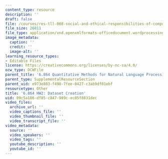 ```yaml
---
content_type: resource
description: ''
draft: false
file: /courses/res-tll-008-social-and-ethical-responsibilities-of-computing-serc/89c5a106df85c847989cec05f8831dec_MITRES-TLL008F21-6864hw2.docx
file_size: 26811
file_type: application/vnd.openxmlformats-officedocument.wordprocessingml.document
image_metadata:
  caption: ''
  credit: ''
  image-alt: ''
learning_resource_types:
- Editable Files
license: https://creativecommons.org/licenses/by-nc-sa/4.0/
ocw_type: OCWFile
parent_title: '6.864 Quantitative Methods for Natural Language Processing '
parent_type: SupplementalResourceSection
parent_uid: e973e803-f498-7fee-0427-c3ab9df01ebf
resourcetype: Other
title: '6.864 HW2: Dataset Creation'
uid: 89c5a106-df85-c847-989c-ec05f8831dec
video_files:
  archive_url: ''
  video_captions_file: ''
  video_thumbnail_file: ''
  video_transcript_file: ''
video_metadata:
  source: ''
  video_speakers: ''
  video_tags: ''
  youtube_description: ''
  youtube_id: ''
---
```

